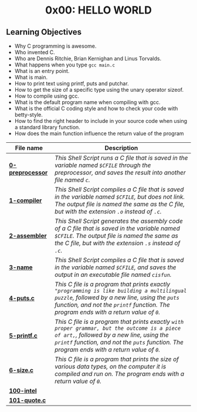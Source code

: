 <h1 align="center">0x00: HELLO WORLD</h1>

<h2>Learning Objectives</h2>
<ul>
<li>Why C programming is awesome.</li>
<li>Who invented C.</li>
<li>Who are Dennis Ritchie, Brian Kernighan and Linus Torvalds.</li>
<li>What happens when you type <code>gcc main.c</code></li>
<li>What is an entry point.</li>
<li>What is main.</li>
<li>How to print text using printf, puts and putchar.</li>
<li>How to get the size of a specific type using the unary operator sizeof.</li>
<li>How to compile using gcc.</li>
<li>What is the default program name when compiling with gcc.</li>
<li>What is the official C coding style and how to check your code with betty-style.</li>
<li>How to find the right header to include in your source code when using a standard library function.</li>
<li>How does the main function influence the return value of the program </li>










</ul>

|File name|Description|
|---|---|
|[**0-preprocessor**](https://github.com/GM-Samuelstein/alx-low_level_programming/blob/master/0x00-hello_world/0-preprocessor)|*This Shell Script runs a C file that is saved in the variable named `$CFILE` through the preprocessor, and saves the result into another file named `c`.*|
|[**1-compiler**](https://github.com/GM-Samuelstein/alx-low_level_programming/blob/master/0x00-hello_world/1-compiler)|*This Shell Script compiles a C file that is saved in the variable named `$CFILE`, but does not link. The output file is named the same as the C file, but with the extension `.o` instead of `.c`.*|
|[**2-assembler**](https://github.com/GM-Samuelstein/alx-low_level_programming/blob/master/0x00-hello_world/2-assembler)|*This Shell Script generates the assembly code of a C file that is saved in the variable named `$CFILE`. The output file is named the same as the C file, but with the extension `.s` instead of `.c`.*|
|[**3-name**](https://github.com/GM-Samuelstein/alx-low_level_programming/blob/master/0x00-hello_world/3-name)|*This Shell Script compiles a C file that is saved in the variable named `$CFILE`, and saves the output in an executable file named `cisfun`.*|
|[**4-puts.c**](https://github.com/GM-Samuelstein/alx-low_level_programming/blob/master/0x00-hello_world/4-puts.c)|*This C file is a program that prints exactly `"programming is like building a multilingual puzzle`, followed by a new line, using the `puts` function, and not the `printf` function. The program ends with a return value of `0`.*|
|[**5-printf.c**](https://github.com/GM-Samuelstein/alx-low_level_programming/blob/master/0x00-hello_world/5-printf.c)|*This C file is a program that prints exactly `with proper grammar, but the outcome is a piece of art,`, followed by a new line, using the `printf` function, and not the `puts` function. The program ends with a return value of `0`.*|
|[**6-size.c**](https://github.com/GM-Samuelstein/alx-low_level_programming/blob/master/0x00-hello_world/6-size.c)|*This C file is a program that prints the size of various data types, on the computer it is compiled and run on. The program ends with a return value of `0`.*|
|[**100-intel**](https://github.com/GM-Samuelstein/alx-low_level_programming/blob/master/0x00-hello_world/100-intel)||
|[**101-quote.c**](https://github.com/GM-Samuelstein/alx-low_level_programming/blob/master/0x00-hello_world/101-quote.c)||

